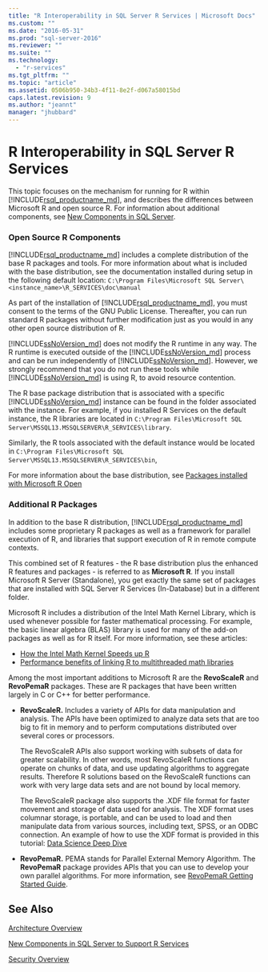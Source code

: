 ```yaml
---
title: "R Interoperability in SQL Server R Services | Microsoft Docs"
ms.custom: ""
ms.date: "2016-05-31"
ms.prod: "sql-server-2016"
ms.reviewer: ""
ms.suite: ""
ms.technology: 
  - "r-services"
ms.tgt_pltfrm: ""
ms.topic: "article"
ms.assetid: 0506b950-34b3-4f11-8e2f-d067a58015bd
caps.latest.revision: 9
ms.author: "jeannt"
manager: "jhubbard"
---
```

# R Interoperability in SQL Server R Services

This topic focuses on the mechanism for running for R within [!INCLUDE[rsql_productname_md](../../advanced-analytics/r-services/includes/rsql-productname-md.md)], and describes the differences between Microsoft R and open source R.
For information about additional components, see [New Components in SQL Server](../../advanced-analytics/r-services/new-components-in-sql-server-to-support-r-services.md).

### Open Source R Components

[!INCLUDE[rsql_productname_md](../../advanced-analytics/r-services/includes/rsql-productname-md.md)] includes a complete distribution of the base R packages and tools. For more information about what is included with the base distribution, see the documentation installed during setup in the following default location:
`C:\Program Files\Microsoft SQL Server\<instance_name>\R_SERVICES\doc\manual`

As part of the installation of [!INCLUDE[rsql_productname_md](../../advanced-analytics/r-services/includes/rsql-productname-md.md)], you must consent to the terms of the GNU Public License. Thereafter, you can run standard R packages without further modification just as you would in any other open source distribution of R.

[!INCLUDE[ssNoVersion_md](../../advanced-analytics/r-services/includes/ssnoversion-md.md)] does not modify the R runtime in any way. The R runtime is executed outside of the [!INCLUDE[ssNoVersion_md](../../advanced-analytics/r-services/includes/ssnoversion-md.md)] process and can be run independently of [!INCLUDE[ssNoVersion_md](../../advanced-analytics/r-services/includes/ssnoversion-md.md)]. However, we strongly recommend that you do not run these tools while [!INCLUDE[ssNoVersion_md](../../advanced-analytics/r-services/includes/ssnoversion-md.md)] is using R, to avoid resource contention.

The R base package distribution that is associated with a specific [!INCLUDE[ssNoVersion_md](../../advanced-analytics/r-services/includes/ssnoversion-md.md)] instance can be found in the folder associated with the instance. For example, if you installed R Services on the default instance, the R libraries are located in 
`C:\Program Files\Microsoft SQL Server\MSSQL13.MSSQLSERVER\R_SERVICES\library`.

Similarly, the R tools associated with the default instance would be located in `C:\Program Files\Microsoft SQL Server\MSSQL13.MSSQLSERVER\R_SERVICES\bin`,

For more information about the base distribution, see [Packages installed with Microsoft R Open](https://mran.revolutionanalytics.com/rro/installed/)

### Additional R Packages

In addition to the base R distribution, [!INCLUDE[rsql_productname_md](../../advanced-analytics/r-services/includes/rsql-productname-md.md)] includes some proprietary R packages as well as a framework for parallel execution of R, and libraries that support execution of R in remote compute contexts. 

This combined set of R features - the R base distribution plus the enhanced R features and packages - is referred to as **Microsoft R**. If you install Microsoft R Server (Standalone), you get  exactly the same set of packages that are installed with SQL Server R Services (In-Database) but in a different folder. 

Microsoft R includes a distribution of the Intel Math Kernel Library, which is used whenever possible for faster mathematical processing. For example, the basic linear algebra (BLAS) library is used for many of the add-on packages as well as for R itself. For more information, see these articles:

+ [How the Intel Math Kernel Speeds up R](http://blog.revolutionanalytics.com/2014/10/revolution-r-open-mkl.html)
+ [Performance benefits of linking R to multithreaded math libraries](http://blog.revolutionanalytics.com/2010/06/performance-benefits-of-multithreaded-r.html)

Among the most important additions to Microsoft R are the **RevoScaleR** and **RevoPemaR** packages. These are R packages that have been written largely in C or C++ for better performance.

+ **RevoScaleR.** Includes a variety of APIs for data manipulation and analysis. The APIs have been optimized to analyze data sets that are too big to fit in memory and to perform computations distributed over several cores or processors.

   The RevoScaleR APIs also support working with subsets of data for greater scalability. In other words, most RevoScaleR functions can operate on chunks of data, and use updating algorithms to aggregate results. Therefore R solutions based on the RevoScaleR functions can work with very large data sets and are not bound by local memory.

  The RevoScaleR package also supports the .XDF file format for faster movement and storage of data used for analysis. The XDF format uses columnar storage, is portable, and can be used to load and then manipulate data from various sources, including text, SPSS, or an ODBC connection. An example of how to use the XDF format is provided in this tutorial: [Data Science Deep Dive](../../advanced-analytics/r-services/tutorials/data-science-deep-dive-using-the-revoscaler-packages.md)


+ **RevoPemaR.** PEMA stands for Parallel External Memory Algorithm. The **RevoPemaR** package provides APIs that you can use to develop your own parallel algorithms. For more information, see [RevoPemaR Getting Started Guide](https://msdn.microsoft.com/microsoft-r/pemar-getting-started).

## See Also
[Architecture Overview](../../advanced-analytics/r-services/architecture-overview-sql-server-r-services.md)

[New Components in SQL Server to Support R Services](../../advanced-analytics/r-services/new-components-in-sql-server-to-support-r-services.md)

[Security Overview](../../advanced-analytics/r-services/security-overview-sql-server-r-services.md)
